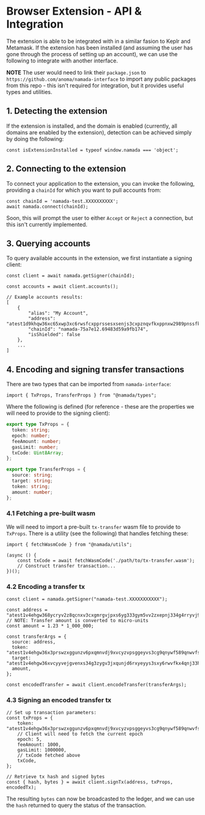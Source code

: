 # Browser Extension - API & Integration

The extension is able to be integrated with in a similar fasion to Keplr and Metamask. If the extension has been installed (and assuming the user has gone through the process of setting up an account), we can use the following to integrate with another interface.

**NOTE** The user would need to link their `package.json` to `https://github.com/anoma/namada-interface` to import any public packages from this repo - this isn't required for integration, but it provides useful types and utilities.

## 1. Detecting the extension

If the extension is installed, and the domain is enabled (currently, all domains are enabled by the extension), detection can be achieved simply by doing the following:

```typescript=
const isExtensionInstalled = typeof window.namada === 'object';
```

## 2. Connecting to the extension

To connect your application to the extension, you can invoke the following, providing a `chainId` for which you want to pull accounts from:

```typescript=
const chainId = 'namada-test.XXXXXXXXXX';
await namada.connect(chainId);
```

Soon, this will prompt the user to either `Accept` or `Reject` a connection, but this isn't currently implemented.

## 3. Querying accounts

To query available accounts in the extension, we first instantiate a signing client:

```typescript=
const client = await namada.getSigner(chainId);

const accounts = await client.accounts();

// Example accounts results:
[
    {
        "alias": "My Account",
        "address": "atest1d9khqw36xc65xwp3xc6rwsfcxpprssesxsenjs3cxpznqvfkxppnxw2989pnssfkgsenzvphx0u6kj",
        "chainId": "namada-75a7e12.69483d59a9fb174",
        "isShielded": false
    },
    ...
]
```

## 4. Encoding and signing transfer transactions

There are two types that can be imported from `namada-interface`:

```typescript=
import { TxProps, TransferProps } from "@namada/types";
```

Where the following is defined (for reference - these are the properties we will need to provide to the signing client):

```typescript
export type TxProps = {
  token: string;
  epoch: number;
  feeAmount: number;
  gasLimit: number;
  txCode: Uint8Array;
};

export type TransferProps = {
  source: string;
  target: string;
  token: string;
  amount: number;
};
```

### 4.1 Fetching a pre-built wasm

We will need to import a pre-built `tx-transfer` wasm file to provide to `TxProps`. There is a utility (see the following) that handles fetching these:

```typescript=
import { fetchWasmCode } from "@namada/utils";

(async () {
    const txCode = await fetchWasmCode('./path/to/tx-transfer.wasm');
    // Construct transfer transaction...
})();
```

### 4.2 Encoding a transfer tx

```typescript=
const client = namada.getSigner("namada-test.XXXXXXXXXXX");

const address = "atest1v4ehgw368ycryv2z8qcnxv3cxgmrgvjpxs6yg333gym5vv2zxepnj334g4rryvj9xucrgve4x3xvr4";
// NOTE: Transfer amount is converted to micro-units
const amount = 1.23 * 1_000_000;

const transferArgs = {
  source: address,
  token: "atest1v4ehgw36x3prswzxggunzv6pxqmnvdj9xvcyzvpsggeyvs3cg9qnywf589qnwvfsg5erg3fkl09rg5",
  target: "atest1v4ehgw36xvcyyvejgvenxs34g3zygv3jxqunjd6rxyeyys3sxy6rwvfkx4qnj33hg9qnvse4lsfctw",
  amount,
};

const encodedTransfer = await client.encodeTransfer(transferArgs);
```

### 4.3 Signing an encoded transfer tx

```typescript=
// Set up transaction parameters:
const txProps = {
    token: "atest1v4ehgw36x3prswzxggunzv6pxqmnvdj9xvcyzvpsggeyvs3cg9qnywf589qnwvfsg5erg3fkl09rg5",
    // Client will need to fetch the current epoch
    epoch: 5,
    feeAmount: 1000,
    gasLimit: 1000000,
    // txCode fetched above
    txCode,
};

// Retrieve tx hash and signed bytes
const { hash, bytes } = await client.signTx(address, txProps, encodedTx);
```

The resulting `bytes` can now be broadcasted to the ledger, and we can use the `hash` returned to query the status of the transaction.
